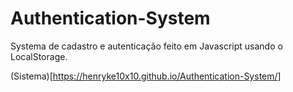 # Authentication-System

Systema de cadastro e autenticação feito em Javascript usando o LocalStorage.

(Sistema)[https://henryke10x10.github.io/Authentication-System/]
